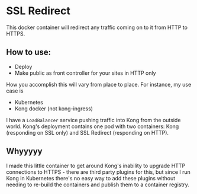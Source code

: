 # SSL Redirect

This docker container will redirect any traffic coming on to it from HTTP to HTTPS.

## How to use:

  * Deploy
  * Make public as front controller for your sites in HTTP only
  
How you accomplish this will vary from place to place. For instance, my use case is
  * Kubernetes
  * Kong docker (not kong-ingress)

I have a `LoadBalancer` service pushing traffic into Kong from the outside world. Kong's deployment contains one pod with two containers: Kong (responding on SSL only) and SSL Redirect (responding on HTTP).

## Whyyyyy
I made this little container to get around Kong's inability to upgrade HTTP connections to HTTPS - there are third party plugins for this, but since I run Kong in Kubernetes there's no easy way to add these plugins without needing to re-build the containers and publish them to a container registry.

